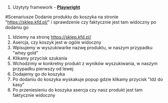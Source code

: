 1. Użytyty framework - [**Playwright**]("https://playwright.dev/dotnet/docs/intro") 


#Scenariusze
Dodanie produktu do koszyka na stronie "https://sklep.kfd.pl/" i sprawdzenie czy faktycznie jest tam widoczny po dodaniu go
1. Idziemy na stronę https://sklep.kfd.pl/
2. Asercja, czy koszyk jest w ogóle widoczny
3. Wpisujemy w wyszukiwarke nazwę produktu, w naszym przypadku "whey gold"
4. Klikamy przycisk szukania
5. Wchodzimy w konkretny produkt z wyników wyszukiwania, w naszym przypadku pierwszy od lewej
6. Dodajemy go do koszyka
7. Po dodaniu do koszyka wyskakuje popup gdzie klikamy przycisk "Idź do kasy"
8. Po przeniesieniu do koszyka asercja czy nasz produkt jest tam faktycznie widoczny